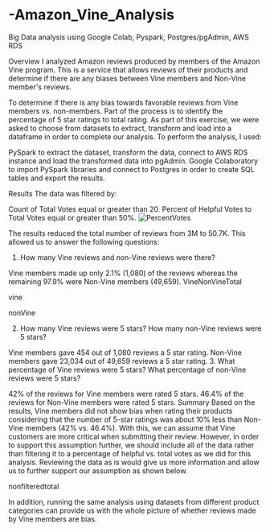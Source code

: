 # -Amazon_Vine_Analysis
Big Data analysis using Google Colab, Pyspark, Postgres/pgAdmin, AWS RDS

Overview
I analyzed Amazon reviews produced by members of the Amazon Vine program.  This is a service that allows reviews of their products and determine if there are any biases between Vine members and Non-Vine member's reviews.

To determine if there is any bias towards favorable reviews from Vine members vs. non-members.  Part of the process is to identify the percentage of 5 star ratings to total rating. As part of this exercise, we were asked to choose from datasets to extract, transform and load into a dataframe in order to complete our analysis. To perform the analysis, I used:

PySpark to extract the dataset, transform the data, connect to AWS RDS instance and load the transformed data into pgAdmin.
Google Colaboratory to import PySpark libraries and connect to Postgres in order to create SQL tables and export the results.

Results
The data was filtered by:

Count of Total Votes equal or greater than 20.
Percent of Helpful Votes to Total Votes equal or greater than 50%.
![PercentVotes](https://user-images.githubusercontent.com/108476566/203383077-2fe80f05-68dd-4bfb-9ab5-b9dc4cdb93cd.png)


The results reduced the total number of reviews from 3M to 50.7K. This allowed us to answer the following questions:

1. How many Vine reviews and non-Vine reviews were there?

Vine members made up only 2.1% (1,080) of the reviews whereas the remaining 97.9% were Non-Vine members (49,659).
VineNonVineTotal

vine

nonVine

2. How many Vine reviews were 5 stars? How many non-Vine reviews were 5 stars?

Vine members gave 454 out of 1,080 reviews a 5 star rating.
Non-Vine members gave 23,034 out of 49,659 reviews a 5 star rating.
3. What percentage of Vine reviews were 5 stars? What percentage of non-Vine reviews were 5 stars?

42% of the reviews for Vine members were rated 5 stars.
46.4% of the reviews for Non-Vine members were rated 5 stars.
Summary
Based on the results, Vine members did not show bias when rating their products considering that the number of 5-star ratings was about 10% less than Non-Vine members (42% vs. 46.4%). With this, we can assume that Vine customers are more critical when submitting their review. However, in order to support this assumption further, we should include all of the data rather than filtering it to a percentage of helpful vs. total votes as we did for this analysis. Reviewing the data as is would give us more information and allow us to further support our assumption as shown below.

nonfilteredtotal

In addition, running the same analysis using datasets from different product categories can provide us with the whole picture of whether reviews made by Vine members are bias.

